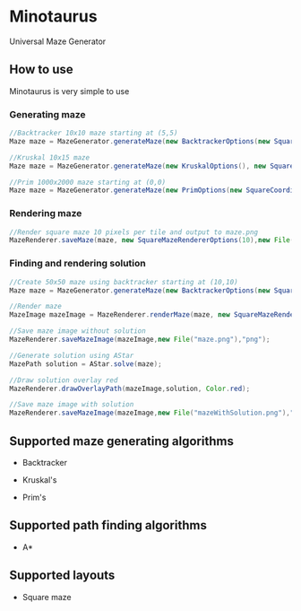 # Minotaurus

Universal Maze Generator 

## How to use

Minotaurus is very simple to use

### Generating maze
```java
//Backtracker 10x10 maze starting at (5,5)
Maze maze = MazeGenerator.generateMaze(new BacktrackerOptions(new SquareCoordinate(5,5)), new SquareMazeOptions(10,10));

//Kruskal 10x15 maze
Maze maze = MazeGenerator.generateMaze(new KruskalOptions(), new SquareMazeOptions(10,15));

//Prim 1000x2000 maze starting at (0,0)
Maze maze = MazeGenerator.generateMaze(new PrimOptions(new SquareCoordinate(0,0)), new SquareMazeOptions(1000,2000));
```

### Rendering maze
```java
//Render square maze 10 pixels per tile and output to maze.png
MazeRenderer.saveMaze(maze, new SquareMazeRendererOptions(10),new File("maze.png"),"png");
```

### Finding and rendering solution
```java
//Create 50x50 maze using backtracker starting at (10,10)
Maze maze = MazeGenerator.generateMaze(new BacktrackerOptions(new SquareCoordinate(10,10)), new SquareMazeOptions(50,50));

//Render maze
MazeImage mazeImage = MazeRenderer.renderMaze(maze, new SquareMazeRendererOptions(10));

//Save maze image without solution
MazeRenderer.saveMazeImage(mazeImage,new File("maze.png"),"png");

//Generate solution using AStar
MazePath solution = AStar.solve(maze);

//Draw solution overlay red
MazeRenderer.drawOverlayPath(mazeImage,solution, Color.red);

//Save maze image with solution
MazeRenderer.saveMazeImage(mazeImage,new File("mazeWithSolution.png"),"png");
```

## Supported maze generating algorithms

* Backtracker

* Kruskal's

* Prim's

## Supported path finding algorithms

* A*

## Supported layouts

* Square maze
